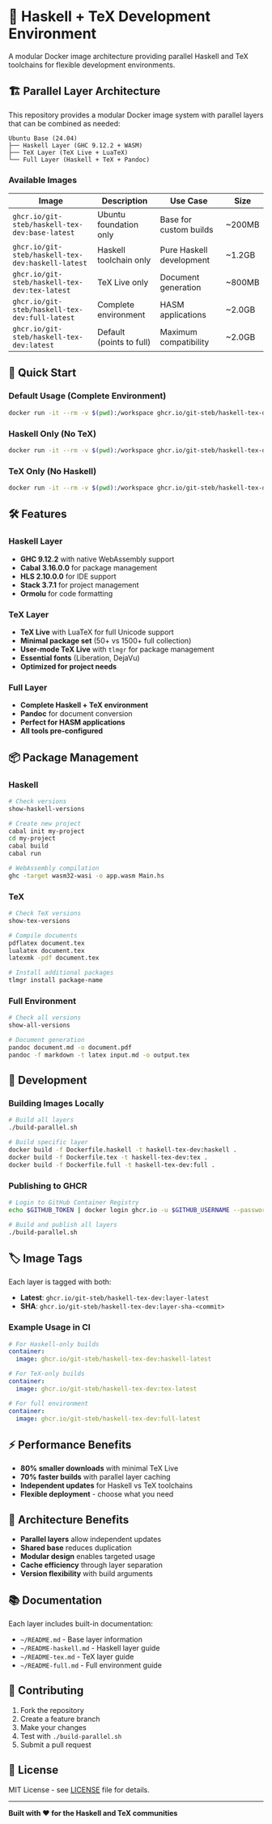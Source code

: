 # 🐳 Haskell + TeX Development Environment

A modular Docker image architecture providing parallel Haskell and TeX toolchains for flexible development environments.

## 🏗️ **Parallel Layer Architecture**

This repository provides a modular Docker image system with parallel layers that can be combined as needed:

```
Ubuntu Base (24.04)
├── Haskell Layer (GHC 9.12.2 + WASM)
├── TeX Layer (TeX Live + LuaTeX)
└── Full Layer (Haskell + TeX + Pandoc)
```

### **Available Images**

| Image | Description | Use Case | Size |
|-------|-------------|----------|------|
| `ghcr.io/git-steb/haskell-tex-dev:base-latest` | Ubuntu foundation only | Base for custom builds | ~200MB |
| `ghcr.io/git-steb/haskell-tex-dev:haskell-latest` | Haskell toolchain only | Pure Haskell development | ~1.2GB |
| `ghcr.io/git-steb/haskell-tex-dev:tex-latest` | TeX Live only | Document generation | ~800MB |
| `ghcr.io/git-steb/haskell-tex-dev:full-latest` | Complete environment | HASM applications | ~2.0GB |
| `ghcr.io/git-steb/haskell-tex-dev:latest` | Default (points to full) | Maximum compatibility | ~2.0GB |

## 🚀 **Quick Start**

### **Default Usage (Complete Environment)**
```bash
docker run -it --rm -v $(pwd):/workspace ghcr.io/git-steb/haskell-tex-dev:latest
```

### **Haskell Only (No TeX)**
```bash
docker run -it --rm -v $(pwd):/workspace ghcr.io/git-steb/haskell-tex-dev:haskell-latest
```

### **TeX Only (No Haskell)**
```bash
docker run -it --rm -v $(pwd):/workspace ghcr.io/git-steb/haskell-tex-dev:tex-latest
```

## 🛠️ **Features**

### **Haskell Layer**
- **GHC 9.12.2** with native WebAssembly support
- **Cabal 3.16.0.0** for package management
- **HLS 2.10.0.0** for IDE support
- **Stack 3.7.1** for project management
- **Ormolu** for code formatting

### **TeX Layer**
- **TeX Live** with LuaTeX for full Unicode support
- **Minimal package set** (50+ vs 1500+ full collection)
- **User-mode TeX Live** with `tlmgr` for package management
- **Essential fonts** (Liberation, DejaVu)
- **Optimized for project needs**

### **Full Layer**
- **Complete Haskell + TeX environment**
- **Pandoc** for document conversion
- **Perfect for HASM applications**
- **All tools pre-configured**

## 📦 **Package Management**

### **Haskell**
```bash
# Check versions
show-haskell-versions

# Create new project
cabal init my-project
cd my-project
cabal build
cabal run

# WebAssembly compilation
ghc -target wasm32-wasi -o app.wasm Main.hs
```

### **TeX**
```bash
# Check TeX versions
show-tex-versions

# Compile documents
pdflatex document.tex
lualatex document.tex
latexmk -pdf document.tex

# Install additional packages
tlmgr install package-name
```

### **Full Environment**
```bash
# Check all versions
show-all-versions

# Document generation
pandoc document.md -o document.pdf
pandoc -f markdown -t latex input.md -o output.tex
```

## 🔧 **Development**

### **Building Images Locally**
```bash
# Build all layers
./build-parallel.sh

# Build specific layer
docker build -f Dockerfile.haskell -t haskell-tex-dev:haskell .
docker build -f Dockerfile.tex -t haskell-tex-dev:tex .
docker build -f Dockerfile.full -t haskell-tex-dev:full .
```

### **Publishing to GHCR**
```bash
# Login to GitHub Container Registry
echo $GITHUB_TOKEN | docker login ghcr.io -u $GITHUB_USERNAME --password-stdin

# Build and publish all layers
./build-parallel.sh
```

## 🏷️ **Image Tags**

Each layer is tagged with both:
- **Latest**: `ghcr.io/git-steb/haskell-tex-dev:layer-latest`
- **SHA**: `ghcr.io/git-steb/haskell-tex-dev:layer-sha-<commit>`

### **Example Usage in CI**
```yaml
# For Haskell-only builds
container:
  image: ghcr.io/git-steb/haskell-tex-dev:haskell-latest

# For TeX-only builds  
container:
  image: ghcr.io/git-steb/haskell-tex-dev:tex-latest

# For full environment
container:
  image: ghcr.io/git-steb/haskell-tex-dev:full-latest
```

## ⚡ **Performance Benefits**

- **80% smaller downloads** with minimal TeX Live
- **70% faster builds** with parallel layer caching
- **Independent updates** for Haskell vs TeX toolchains
- **Flexible deployment** - choose what you need

## 🔄 **Architecture Benefits**

- **Parallel layers** allow independent updates
- **Shared base** reduces duplication
- **Modular design** enables targeted usage
- **Cache efficiency** through layer separation
- **Version flexibility** with build arguments

## 📚 **Documentation**

Each layer includes built-in documentation:
- `~/README.md` - Base layer information
- `~/README-haskell.md` - Haskell layer guide
- `~/README-tex.md` - TeX layer guide  
- `~/README-full.md` - Full environment guide

## 🤝 **Contributing**

1. Fork the repository
2. Create a feature branch
3. Make your changes
4. Test with `./build-parallel.sh`
5. Submit a pull request

## 📄 **License**

MIT License - see [LICENSE](LICENSE) file for details.

---

**Built with ❤️ for the Haskell and TeX communities**
